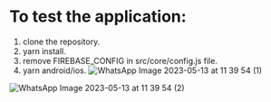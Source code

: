 # To test the application:
1. clone the repository.
2. yarn install.
3. remove FIREBASE_CONFIG in src/core/config.js file.
4. yarn android/ios.
![WhatsApp Image 2023-05-13 at 11 39 54 (1)](https://github.com/samin-taheri/login-signup-firebase/assets/58706708/f145fd7c-4c4f-4e28-a043-c69f2eda4205)

![WhatsApp Image 2023-05-13 at 11 39 54 (2)](https://github.com/samin-taheri/login-signup-firebase/assets/58706708/f30d67d1-1c94-452d-a14c-2112166acd08)

